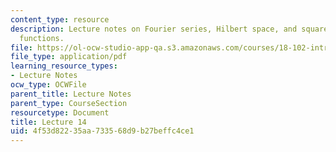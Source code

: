 ```yaml
---
content_type: resource
description: Lecture notes on Fourier series, Hilbert space, and square-integrable
  functions.
file: https://ol-ocw-studio-app-qa.s3.amazonaws.com/courses/18-102-introduction-to-functional-analysis-spring-2009/4f53d82235aa733568d9b27beffc4ce1_MIT18_102s09_lec14.pdf
file_type: application/pdf
learning_resource_types:
- Lecture Notes
ocw_type: OCWFile
parent_title: Lecture Notes
parent_type: CourseSection
resourcetype: Document
title: Lecture 14
uid: 4f53d822-35aa-7335-68d9-b27beffc4ce1
---
```

